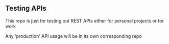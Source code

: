 Testing APIs
---
This repo is just for testing out REST APIs either for personal projects or for work

Any 'production' API usage will be in its own corresponding repo
